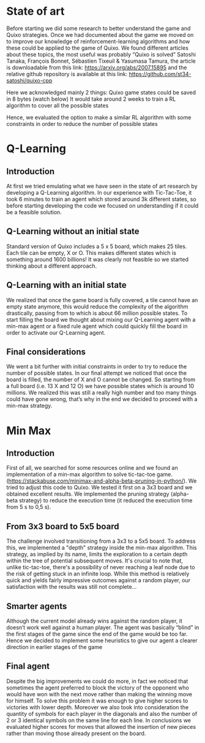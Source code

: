# State of art
Before starting we did some research to better understand the game and Quixo strategies.
Once we had documented about the game we moved on to improve our knowledge of reinforcement-learning algorithms and how these could be applied to the game of Quixo.
We found different articles about these topics, the most useful was probably “Quixo is solved” Satoshi Tanaka, François Bonnet, Sébastien Tixeuil & Yasumasa Tamura, the article is downloadable from this link: https://arxiv.org/abs/2007.15895 and the relative github repository is available at this link: https://github.com/st34-satoshi/quixo-cpp

Here we acknowledged mainly 2 things:
Quixo game states could be saved in 8 bytes (watch below)
It would take around 2 weeks to train a RL algorithm to cover all the possible states






Hence, we evaluated the option to make a similar RL algorithm with some constraints in order to reduce the number of possible states

# Q-Learning
## Introduction
At first we tried emulating what we have seen in the state of art research by developing a Q-Learning algorithm.
In our experience with Tic-Tac-Toe, it took 6 minutes to train an agent which stored around 3k different states, so before starting developing the code we focused on understanding if it could be a feasible solution.

## Q-Learning without an initial state
Standard version of Quixo includes a 5 x 5 board, which makes 25 tiles.
Each tile can be empty, X or O.
This makes  different states which is something around 1600 billions!
It was clearly not feasible so we started thinking about a different approach.

## Q-Learning with an initial state
We realized that once the game board is fully covered, a tile cannot have an empty state anymore, this would reduce the complexity of the algorithm drastically, passing from  to  which is about 66 million possible states.
To start filling the board we thought about mixing our Q-Learning agent with a min-max agent or a fixed rule agent which could quickly fill the board in order to activate our Q-Learning agent.

## Final considerations
We went a bit further with initial constraints in order to try to reduce the number of possible states.
In our final attempt we noticed that once the board is filled, the number of X and O cannot be changed.
So starting from a full board (i.e. 13 X and 12 O) we have  possible states which is around 10  millions. 
We realized this was still a really high number and too many things could have gone wrong, that’s why in the end we decided to proceed with a min-max strategy.


# Min Max
## Introduction
First of all, we searched for some resources online and we found an implementation of a min-max algorithm to solve tic-tac-toe game. (https://stackabuse.com/minimax-and-alpha-beta-pruning-in-python/). We tried to adjust this code to Quixo.
We tested it first on a 3x3 board and we obtained excellent results. We implemented the pruning strategy (alpha-beta strategy) to reduce the execution time (it reduced the execution time from 5 s to 0,5 s).

## From 3x3 board to 5x5 board
The challenge involved transitioning from a 3x3 to a 5x5 board. To address this, we implemented a "depth" strategy inside the min-max algorithm. This strategy, as implied by its name, limits the exploration to a certain depth within the tree of potential subsequent moves. It's crucial to note that, unlike tic-tac-toe, there's a possibility of never reaching a leaf node due to the risk of getting stuck in an infinite loop. While this method is relatively quick and yields fairly impressive outcomes against a random player, our satisfaction with the results was still not complete...

## Smarter agents
Although the current model already wins against the random player, it doesn’t work well against a human player. The agent was basically “blind” in the first stages of the game since the end of the game would be too far.
Hence we decided to implement some heuristics to give our agent a clearer direction in earlier stages of the game 
## Final agent
Despite the big improvements we could do more, in fact we noticed that sometimes the agent preferred to block the victory of the opponent who would have won with the next move rather than making the winning move for himself. To solve this problem it was enough to give higher scores to victories with lower depth. Moreover we also took into consideration the quantity of symbols for each player in the diagonals and also the number of 2 or 3 identical symbols on the same line for each line. In conclusions we evaluated higher scores for moves that allowed the insertion of new pieces rather than moving those already present on the board.



